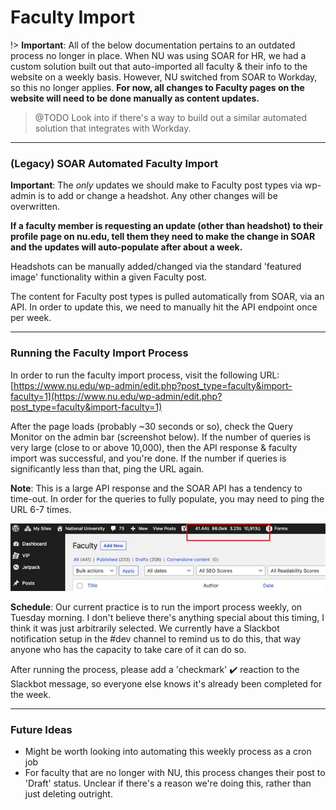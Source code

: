 # Faculty Import


!> **Important**: All of the below documentation pertains to an outdated process no longer in place. When NU was using SOAR for HR, we had a custom solution built out that auto-imported all faculty & their info to the website on a weekly basis. However, NU switched from SOAR to Workday, so this no longer applies. **For now, all changes to Faculty pages on the website will need to be done manually as content updates.**

> @TODO Look into if there's a way to build out a similar automated solution that integrates with Workday.

----------------------------------------------------------------------------------------------------------

### (Legacy) SOAR Automated Faculty Import


**Important**: The *only* updates we should make to Faculty post types via wp-admin is to add or change a headshot. Any other changes will be overwritten.

**If a faculty member is requesting an update (other than headshot) to their profile page on nu.edu, tell them they need to make the change in SOAR and the updates will auto-populate after about a week.**

Headshots can be manually added/changed via the standard 'featured image' functionality within a given Faculty post.

The content for Faculty post types is pulled automatically from SOAR, via an API. In order to update this, we need to manually hit the API endpoint once per week.

-----------------------------------------

### Running the Faculty Import Process
In order to run the faculty import process, visit the following URL: [https://www.nu.edu/wp-admin/edit.php?post_type=faculty&import-faculty=1](https://www.nu.edu/wp-admin/edit.php?post_type=faculty&import-faculty=1)

After the page loads (probably ~30 seconds or so), check the Query Monitor on the admin bar (screenshot below). If the number of queries is very large (close to or above 10,000), then the API response & faculty import was successful, and you're done. If the number if queries is significantly less than that, ping the URL again.

**Note**: This is a large API response and the SOAR API has a tendency to time-out. In order for the queries to fully populate, you may need to ping the URL 6-7 times.

![Faculty Import](../_images/faculty-import-api-success.jpg)

**Schedule**: Our current practice is to run the import process weekly, on Tuesday morning. I don't believe there's anything special about this timing, I think it was just arbitrarily selected. We currently have a Slackbot notification setup in the #dev channel to remind us to do this, that way anyone who has the capacity to take care of it can do so. 

After running the process, please add a 'checkmark' :heavy_check_mark: reaction to the Slackbot message, so everyone else knows it's already been completed for the week.

-----------------------------------------
### Future Ideas
- Might be worth looking into automating this weekly process as a cron job
- For faculty that are no longer with NU, this process changes their post to 'Draft' status. Unclear if there's a reason we're doing this, rather than just deleting outright.